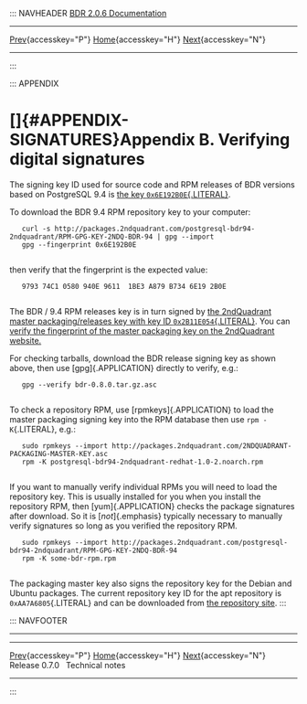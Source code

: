 ::: NAVHEADER
  [BDR 2.0.6 Documentation](index.md)                                                            
  --------------------------------------------------------- ----------------------------------- -- ---------------------------------------------------------
  [Prev](release-0.7.md "Release 0.7.0"){accesskey="P"}   [Home](index.md){accesskey="H"}        [Next](technotes.md "Technical notes"){accesskey="N"}

------------------------------------------------------------------------
:::

::: APPENDIX
# []{#APPENDIX-SIGNATURES}Appendix B. Verifying digital signatures

The signing key ID used for source code and RPM releases of BDR versions
based on PostgreSQL 9.4 is [the key
`0x6E192B0E`{.LITERAL}](http://packages.2ndquadrant.com/postgresql-bdr94-2ndquadrant/RPM-GPG-KEY-2NDQ-BDR-94).

To download the BDR 9.4 RPM repository key to your computer:

``` PROGRAMLISTING
   curl -s http://packages.2ndquadrant.com/postgresql-bdr94-2ndquadrant/RPM-GPG-KEY-2NDQ-BDR-94 | gpg --import
   gpg --fingerprint 0x6E192B0E
  
```

then verify that the fingerprint is the expected value:

``` PROGRAMLISTING
   9793 74C1 0580 940E 9611  1BE3 A879 B734 6E19 2B0E
  
```

The BDR / 9.4 RPM releases key is in turn signed by [the 2ndQuadrant
master packaging/releases key with key ID
`0x2B11E054`{.LITERAL}](http://packages.2ndquadrant.com/2NDQUADRANT-PACKAGING-MASTER-KEY.asc).
You can [verify the fingerprint of the master packaging key on the
2ndQuadrant
website.](http://2ndquadrant.com/signing-keys)

For checking tarballs, download the BDR release signing key as shown
above, then use [gpg]{.APPLICATION} directly to verify, e.g.:

``` PROGRAMLISTING
   gpg --verify bdr-0.8.0.tar.gz.asc
  
```

To check a repository RPM, use [rpmkeys]{.APPLICATION} to load the
master packaging signing key into the RPM database then use
`rpm -K`{.LITERAL}, e.g.:

``` PROGRAMLISTING
   sudo rpmkeys --import http://packages.2ndquadrant.com/2NDQUADRANT-PACKAGING-MASTER-KEY.asc
   rpm -K postgresql-bdr94-2ndquadrant-redhat-1.0-2.noarch.rpm
  
```

If you want to manually verify individual RPMs you will need to load the
repository key. This is usually installed for you when you install the
repository RPM, then [yum]{.APPLICATION} checks the package signatures
after download. So it is [*not*]{.emphasis} typically necessary to
manually verify signatures so long as you verified the repository RPM.

``` PROGRAMLISTING
   sudo rpmkeys --import http://packages.2ndquadrant.com/postgresql-bdr94-2ndquadrant/RPM-GPG-KEY-2NDQ-BDR-94
   rpm -K some-bdr-rpm.rpm
  
```

The packaging master key also signs the repository key for the Debian
and Ubuntu packages. The current repository key ID for the apt
repository is `0xAA7A6805`{.LITERAL} and can be downloaded from [the
repository
site](http://packages.2ndquadrant.com/bdr/apt/AA7A6805.asc).
:::

::: NAVFOOTER

------------------------------------------------------------------------

  ----------------------------------------- ----------------------------------- ---------------------------------------
  [Prev](release-0.7.md){accesskey="P"}    [Home](index.md){accesskey="H"}    [Next](technotes.md){accesskey="N"}
  Release 0.7.0                                                                                         Technical notes
  ----------------------------------------- ----------------------------------- ---------------------------------------
:::
